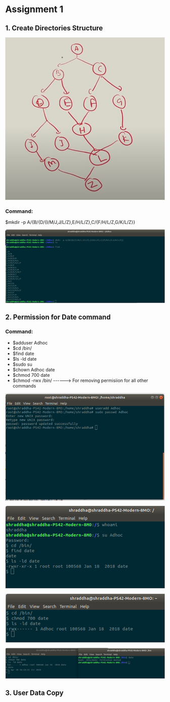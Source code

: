 # Assignment 1

## 1. Create Directories Structure

![Structure](Images/One1.png)

### Command:

$mkdir -p A/{B/{D/{I/M/J,J/L/Z},E/H/L/Z},C/{F/H/L/Z,G/K/L/Z}}

![Output](Images/One.png)



## 2. Permission for Date command

### Command:

* $adduser Adhoc
* $cd /bin/
* $find date
* $ls -ld date
* $sudo su
* $chown Adhoc date
* $chmod 700 date
* $chmod -rwx /bin/ ------> For removing permisiion for all other commands

![Output](Images/Two1.png)

![Output](Images/Two2.png)

![Output](Images/Two3.png)

![Output](Images/Two4.png)


## 3. User Data Copy
